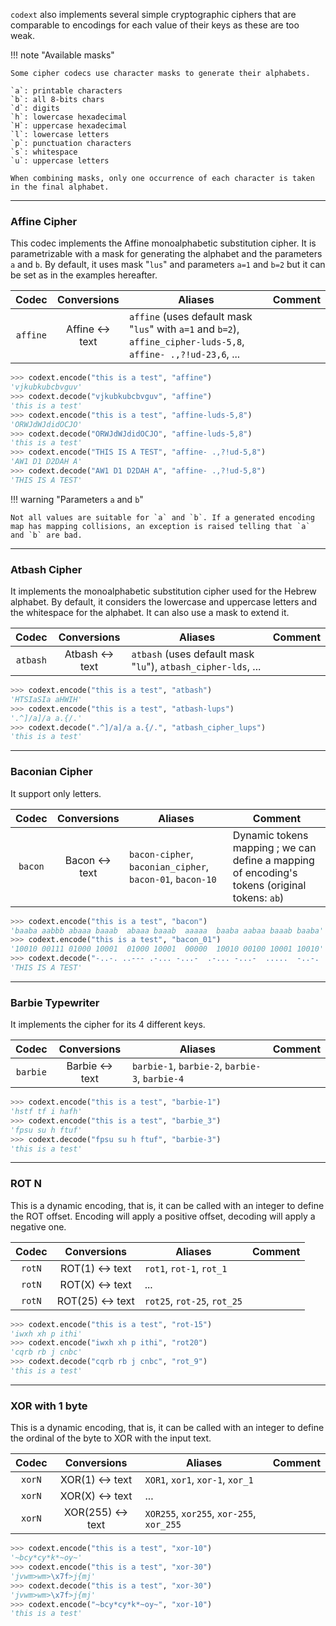 `codext` also implements several simple cryptographic ciphers that are comparable to encodings for each value of their keys as these are too weak.

!!! note "Available masks"
    
    Some cipher codecs use character masks to generate their alphabets.
    
    `a`: printable characters
    `b`: all 8-bits chars
    `d`: digits
    `h`: lowercase hexadecimal
    `H`: uppercase hexadecimal
    `l`: lowercase letters
    `p`: punctuation characters
    `s`: whitespace
    `u`: uppercase letters
    
    When combining masks, only one occurrence of each character is taken in the final alphabet.

-----

### Affine Cipher

This codec implements the Affine monoalphabetic substitution cipher. It is parametrizable with a mask for generating the alphabet and the parameters `a` and `b`. By default, it uses mask "`lus`" and parameters `a=1` and `b=2` but it can be set as in the examples hereafter.

**Codec** | **Conversions** | **Aliases** | **Comment**
:---: | :---: | --- | ---
`affine` | Affine <-> text | `affine` (uses default mask "`lus`" with `a=1` and `b=2`), `affine_cipher-luds-5,8`, `affine- .,?!ud-23,6`, ...

```python
>>> codext.encode("this is a test", "affine")
'vjkubkubcbvguv'
>>> codext.decode("vjkubkubcbvguv", "affine")
'this is a test'
>>> codext.encode("this is a test", "affine-luds-5,8")
'ORWJdWJdidOCJO'
>>> codext.decode("ORWJdWJdidOCJO", "affine-luds-5,8")
'this is a test'
>>> codext.encode("THIS IS A TEST", "affine- .,?!ud-5,8")
'AW1 D1 D2DAH A'
>>> codext.decode("AW1 D1 D2DAH A", "affine- .,?!ud-5,8")
'THIS IS A TEST'
```

!!! warning "Parameters `a` and `b`"
    
    Not all values are suitable for `a` and `b`. If a generated encoding map has mapping collisions, an exception is raised telling that `a` and `b` are bad.

-----

### Atbash Cipher

It implements the monoalphabetic substitution cipher used for the Hebrew alphabet. By default, it considers the lowercase and uppercase letters and the whitespace for the alphabet. It can also use a mask to extend it.

**Codec** | **Conversions** | **Aliases** | **Comment**
:---: | :---: | --- | ---
`atbash` | Atbash <-> text | `atbash` (uses default mask "`lu`"), `atbash_cipher-lds`, ...

```python
>>> codext.encode("this is a test", "atbash")
'HTSIaSIa aHWIH'
>>> codext.encode("this is a test", "atbash-lups")
'.^]/a]/a a.{/.'
>>> codext.decode(".^]/a]/a a.{/.", "atbash_cipher_lups")
'this is a test'
```

-----

### Baconian Cipher

It support only letters.

**Codec** | **Conversions** | **Aliases** | **Comment**
:---: | :---: | --- | ---
`bacon` | Bacon <-> text | `bacon-cipher`, `baconian_cipher`, `bacon-01`, `bacon-10` | Dynamic tokens mapping ; we can define a mapping of encoding's tokens (original tokens: `ab`)

```python
>>> codext.encode("this is a test", "bacon")
'baaba aabbb abaaa baaab  abaaa baaab  aaaaa  baaba aabaa baaab baaba'
>>> codext.encode("this is a test", "bacon_01")
'10010 00111 01000 10001  01000 10001  00000  10010 00100 10001 10010'
>>> codext.decode("-..-. ..--- .-... -...-  .-... -...-  .....  -..-. ..-.. -...- -..-.", "bacon_.-")
'THIS IS A TEST'
```

-----

### Barbie Typewriter

It implements the cipher for its 4 different keys.

**Codec** | **Conversions** | **Aliases** | **Comment**
:---: | :---: | --- | ---
`barbie` | Barbie <-> text | `barbie-1`, `barbie-2`, `barbie-3`, `barbie-4`

```python
>>> codext.encode("this is a test", "barbie-1")
'hstf tf i hafh'
>>> codext.encode("this is a test", "barbie_3")
'fpsu su h ftuf'
>>> codext.decode("fpsu su h ftuf", "barbie-3")
'this is a test'
```

-----

### ROT N

This is a dynamic encoding, that is, it can be called with an integer to define the ROT offset. Encoding will apply a positive offset, decoding will apply a negative one.

**Codec** | **Conversions** | **Aliases** | **Comment**
:---: | :---: | --- | ---
`rotN` | ROT(1) <-> text | `rot1`, `rot-1`, `rot_1` | 
`rotN` | ROT(X) <-> text | ... | 
`rotN` | ROT(25) <-> text | `rot25`, `rot-25`, `rot_25` | 

```python
>>> codext.encode("this is a test", "rot-15")
'iwxh xh p ithi'
>>> codext.encode("iwxh xh p ithi", "rot20")
'cqrb rb j cnbc'
>>> codext.decode("cqrb rb j cnbc", "rot_9")
'this is a test'
```

-----

### XOR with 1 byte

This is a dynamic encoding, that is, it can be called with an integer to define the ordinal of the byte to XOR with the input text.

**Codec** | **Conversions** | **Aliases** | **Comment**
:---: | :---: | --- | ---
`xorN` | XOR(1) <-> text | `XOR1`, `xor1`, `xor-1`, `xor_1` | 
`xorN` | XOR(X) <-> text | ... | 
`xorN` | XOR(255) <-> text | `XOR255`, `xor255`, `xor-255`, `xor_255` | 

```python
>>> codext.encode("this is a test", "xor-10")
'~bcy*cy*k*~oy~'
>>> codext.encode("this is a test", "xor-30")
'jvwm>wm>\x7f>j{mj'
>>> codext.decode("this is a test", "xor-30")
'jvwm>wm>\x7f>j{mj'
>>> codext.encode("~bcy*cy*k*~oy~", "xor-10")
'this is a test'
```
